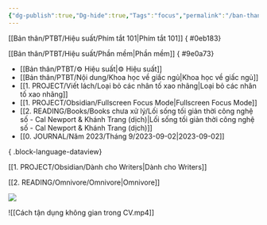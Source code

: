 ```yaml
---
{"dg-publish":true,"Dg-hide":true,"Tags":"focus","permalink":"/ban-than/ptbt/hieu-suat/","dgPassFrontmatter":true}
---
```


[[Bản thân/PTBT/Hiệu suất/Phím tắt 101\|Phím tắt 101]]
{ #0eb183}


[[Bản thân/PTBT/Hiệu suất/Phần mềm\|Phần mềm]]
{ #9e0a73}


- [[Bản thân/PTBT/⚙️ Hiệu suất\|⚙️ Hiệu suất]]
- [[Bản thân/PTBT/Nội dung/Khoa học về giấc ngủ\|Khoa học về giấc ngủ]]
- [[1. PROJECT/Viết lách/Loại bỏ các nhân tố xao nhãng\|Loại bỏ các nhân tố xao nhãng]]
- [[1. PROJECT/Obsidian/Fullscreen Focus Mode\|Fullscreen Focus Mode]]
- [[2. READING/Books/Books chưa xử lý/Lối sống tối giản thời công nghệ số - Cal Newport & Khánh Trang (dịch)\|Lối sống tối giản thời công nghệ số - Cal Newport & Khánh Trang (dịch)]]
- [[0. JOURNAL/Năm 2023/Tháng 9/2023-09-02\|2023-09-02]]

{ .block-language-dataview}

[[1. PROJECT/Obsidian/Dành cho Writers\|Dành cho Writers]]

[[2. READING/Omnivore/Omnivore\|Omnivore]]

![](https://i.imgur.com/02Hv6KP.png)

![[Cách tận dụng không gian trong CV.mp4]]